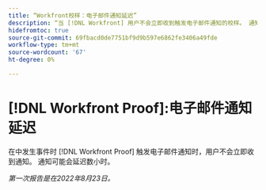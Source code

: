 ```yaml
---
title: “Workfront校样：电子邮件通知延迟”
description: “当 [!DNL Workfront] 用户不会立即收到触发电子邮件通知的校样。 通知可能会延迟数小时。”
hidefromtoc: true
source-git-commit: 69fbacd0de7751bf9d9b597e6862fe3406a49fde
workflow-type: tm+mt
source-wordcount: '67'
ht-degree: 0%

---
```



# [!DNL Workfront Proof]:电子邮件通知延迟

在中发生事件时 [!DNL Workfront Proof] 触发电子邮件通知时，用户不会立即收到通知。 通知可能会延迟数小时。

_第一次报告是在2022年8月23日。_

